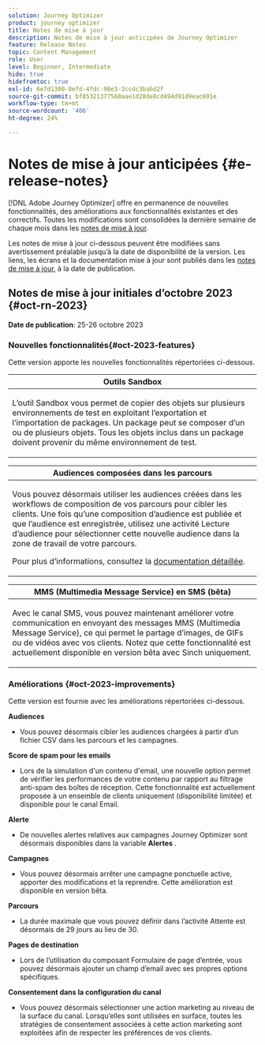 ```yaml
---
solution: Journey Optimizer
product: journey optimizer
title: Notes de mise à jour
description: Notes de mise à jour anticipées de Journey Optimizer
feature: Release Notes
topic: Content Management
role: User
level: Beginner, Intermediate
hide: true
hidefromtoc: true
exl-id: 6e7d1300-8efd-4fdc-90e3-3ccdc3babd2f
source-git-commit: bf85321377568aae1d28de8cd494d91d9eac601e
workflow-type: tm+mt
source-wordcount: '406'
ht-degree: 24%

---
```


# Notes de mise à jour anticipées {#e-release-notes}

[!DNL Adobe Journey Optimizer] offre en permanence de nouvelles fonctionnalités, des améliorations aux fonctionnalités existantes et des correctifs. Toutes les modifications sont consolidées la dernière semaine de chaque mois dans les [notes de mise à jour](release-notes.md).

Les notes de mise à jour ci-dessous peuvent être modifiées sans avertissement préalable jusqu’à la date de disponibilité de la version. Les liens, les écrans et la documentation mise à jour sont publiés dans les [notes de mise à jour](release-notes.md), à la date de publication.

## Notes de mise à jour initiales d’octobre 2023 {#oct-rn-2023}

**Date de publication**: 25-26 octobre 2023

### Nouvelles fonctionnalités{#oct-2023-features}

Cette version apporte les nouvelles fonctionnalités répertoriées ci-dessous.

<table>
<thead>
<tr>
<th><strong>Outils Sandbox</strong><br/></th>
</tr>
</thead>
<tbody>
<tr>
<td>
<p>L’outil Sandbox vous permet de copier des objets sur plusieurs environnements de test en exploitant l’exportation et l’importation de packages. Un package peut se composer d’un ou de plusieurs objets. Tous les objets inclus dans un package doivent provenir du même environnement de test.</p>
<!--img src="../data/assets/dataset-export-setup.png"-->
<!--p>For more information, refer to the <a href="../audience/get-started-audience-orchestration.md">detailed documentation</a>.</p-->
</td>
</tr>
</tbody>
</table>

<table>
<thead>
<tr>
<th><strong>Audiences composées dans les parcours</strong><br/></th>
</tr>
</thead>
<tbody>
<tr>
<td>
<p>Vous pouvez désormais utiliser les audiences créées dans les workflows de composition de vos parcours pour cibler les clients. Une fois qu’une composition d’audience est publiée et que l’audience est enregistrée, utilisez une activité Lecture d’audience pour sélectionner cette nouvelle audience dans la zone de travail de votre parcours.</p>
<!--img src="assets/channel-reports.png"/-->
<p>Pour plus d’informations, consultez la <a href="../audience/get-started-audience-orchestration.md">documentation détaillée</a>.</p>
</tr>
</tbody>
</table>


<table>
<thead>
<tr>
<th><strong>MMS (Multimedia Message Service) en SMS (bêta)</strong><br/></th>
</tr>
</thead>
<tbody>
<tr>
<td>
<p>Avec le canal SMS, vous pouvez maintenant améliorer votre communication en envoyant des messages MMS (Multimedia Message Service), ce qui permet le partage d’images, de GIFs ou de vidéos avec vos clients. Notez que cette fonctionnalité est actuellement disponible en version bêta avec Sinch uniquement.</p>
<!--img src="assets/channel-reports.png"/-->
<!--p>For more information, refer to the <a href="../in-app/get-started-in-app.md">detailed documentation</a>.</p-->
</tr>
</tbody>
</table>

### Améliorations {#oct-2023-improvements}

Cette version est fournie avec les améliorations répertoriées ci-dessous.

**Audiences**

* Vous pouvez désormais cibler les audiences chargées à partir d’un fichier CSV dans les parcours et les campagnes.

**Score de spam pour les emails**

* Lors de la simulation d&#39;un contenu d&#39;email, une nouvelle option permet de vérifier les performances de votre contenu par rapport au filtrage anti-spam des boîtes de réception. Cette fonctionnalité est actuellement proposée à un ensemble de clients uniquement (disponibilité limitée) et disponible pour le canal Email.

**Alerte**

* De nouvelles alertes relatives aux campagnes Journey Optimizer sont désormais disponibles dans la variable **Alertes** .

**Campagnes**

* Vous pouvez désormais arrêter une campagne ponctuelle active, apporter des modifications et la reprendre. Cette amélioration est disponible en version bêta.

**Parcours**

* La durée maximale que vous pouvez définir dans l’activité Attente est désormais de 29 jours au lieu de 30.

**Pages de destination**

* Lors de l’utilisation du composant Formulaire de page d’entrée, vous pouvez désormais ajouter un champ d’email avec ses propres options spécifiques.

**Consentement dans la configuration du canal**

* Vous pouvez désormais sélectionner une action marketing au niveau de la surface du canal. Lorsqu’elles sont utilisées en surface, toutes les stratégies de consentement associées à cette action marketing sont exploitées afin de respecter les préférences de vos clients.
